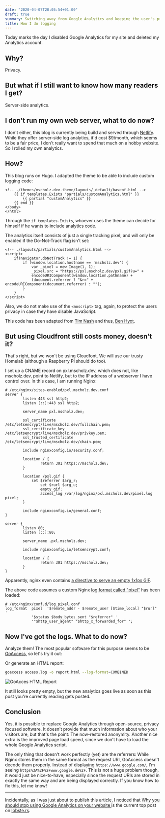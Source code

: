```yaml
---
date: "2020-04-07T20:05:54+01:00"
draft: true
summary: Switching away from Google Analytics and keeping the user's privacy alive.
title: How I do logging
---
```


Today marks the day I disabled Google Analytics for my site and deleted my Analytics account.

## Why?
Privacy.

## But what if I still want to know how many readers I get?
Server-side analytics.

## I don't run my own web server, what to do now?
I don't either, this blog is currently being build and served through [Netlify](https://www.netlify.com/). While they offer server-side log analytics, it'd cost $9/month, which seems to be a fair price, I don't really want to spend that much on a hobby website. So I rolled my own analytics.

## How?

This blog runs on Hugo. I adapted the theme to be able to include custom logging code:

```go-html-template {linenos=table,linenostart=0}
<!-- ./themes/mscholz.dev-theme/layouts/_default/baseof.html -->
	{{ if templates.Exists "partials/customAnalytics.html" }}
		{{ partial "customAnalytics" }}
	{{ end }}
</body>
</html>
```

Through the ```if templates.Exists```, whoever uses the theme can decide for himself if he wants to include analytics code.

The analytics itself consists of just a single tracking pixel, and will only be enabled if the Do-Not-Track flag isn't set:

```go-html-template {linenos=table,linenostart=0}
<!-- ./layouts/partials/customAnalytics.html -->
<script>
    if(navigator.doNotTrack != 1) {
        if (window.location.hostname == 'mscholz.dev') {
            var _pixel = new Image(1, 1);
            _pixel.src = "https://pxl.mscholz.dev/pxl.gif?u=" +
            encodeURIComponent(window.location.pathname) +
            (document.referrer ? "&r=" + encodeURIComponent(document.referrer) : "");
        }
    }
</script>
```

Also, we do not make use of the ```<noscript>``` tag, again, to protect the users privacy in case they have disable JavaScript.

This code has been adapted from [Tim Nash](https://timnash.co.uk/pixel-tracking-with-nginx-a-tiny-bit-of-javascript/) and thus, [Ben Hyot](https://benhoyt.com/writings/replacing-google-analytics/).

## But using Cloudfront still costs money, doesn't it?

That's right, but we won't be using Cloudfont. We will use our trusty Homelab (although a Raspberry Pi should do too).

I set up a CNAME record on pxl.mscholz.dev, which does not, like mscholz.dev, point to Netlify, but to the IP address of a webserver I have control over. In this case, I am running Nginx:

```nginx {linenos=table,linenostart=0}
# /etc/nginx/sites-enabled/pxl.mscholz.dev.conf
server {
        listen 443 ssl http2;
        listen [::]:443 ssl http2;

        server_name pxl.mscholz.dev;

        ssl_certificate /etc/letsencrypt/live/mscholz.dev/fullchain.pem;
        ssl_certificate_key /etc/letsencrypt/live/mscholz.dev/privkey.pem;
        ssl_trusted_certificate /etc/letsencrypt/live/mscholz.dev/chain.pem;

        include nginxconfig.io/security.conf;

        location / {
                return 301 https://mscholz.dev;
        }

        location /pxl.gif {
            set $referrer $arg_r;
                set $rurl $arg_u;
                empty_gif;
                access_log /var/log/nginx/pxl.mscholz.dev/pixel.log pixel;
        }

        include nginxconfig.io/general.conf;
}

server {
        listen 80;
        listen [::]:80;

        server_name .pxl.mscholz.dev;

        include nginxconfig.io/letsencrypt.conf;

        location / {
                return 301 https://mscholz.dev;
        }
}
```

Apparently, nginx even contains [a directive to serve an empty 1x1px GIF](https://nginx.org/en/docs/http/ngx_http_empty_gif_module.html).

The above code assumes a custom Nginx [log format called "pixel"](https://timnash.co.uk/pixel-tracking-with-nginx-a-tiny-bit-of-javascript/) has been loaded:

```nginx
# /etc/nginx/conf.d/log_pixel.conf
log_format  pixel  '$remote_addr - $remote_user [$time_local] "$rurl" '
            '$status $body_bytes_sent "$referrer" '
            '"$http_user_agent" "$http_x_forwarded_for" ';
```

## Now I've got the logs. What to do now?

Analyze them! The most popular software for this purpose seems to be [GoAccess](https://goaccess.io/), so let's try it out:

Or generate an HTML report:

```sh
goaccess access.log -o report.html --log-format=COMBINED
```

![GoAcces HTML Report](/images/goaccess.png)

It still looks pretty empty, but the new analytics goes live as soon as this post you're currently reading gets posted.

## Conclusion

Yes, it is possible to replace Google Analytics through open-source, privacy focused software. It doesn't provide that much information about who your visitors are, but that's the point: The now-restored anonymity. Another nice extra is the improved page load speed, since we don't have to load the whole Google Analytics script.

The only thing that doesn't work perfectly (yet) are the referrers: While Nginx stores them in the same format as the request URI, GoAccess doesn't decode them properly. Instead of displaying ```https://www.google.com/```, I'm seeing ```https%3A%2F%2Fwww.google.de%2F```. This is not a huge problem though, it would just be nice-to-have, especially since the request URIs are stored in exactly the same way and are being displayed correctly. If you know how to fix this, let me know!

___

Incidentally, as I was just about to publish this article, I noticed that [Why you should stop using Google Analytics on your website
](https://plausible.io/blog/remove-google-analytics) is the current top post on [lobste.rs](https://lobste.rs).